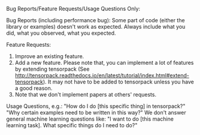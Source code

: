 Bug Reports/Feature Requests/Usage Questions Only:

Bug Reports (including performance bug):
Some part of code (either the library or examples) doesn't work as expected.
Always include what you did, what you observed, what you expected.

Feature Requests:
1. Improve an existing feature.
2. Add a new feature. Please note that, you can implement a lot of features by extending tensorpack
	(See http://tensorpack.readthedocs.io/en/latest/tutorial/index.html#extend-tensorpack).
	It may not have to be added to tensorpack unless you have a good reason.
3. Note that we don't implement papers at others' requests.

Usage Questions, e.g.:
"How do I do [this specific thing] in tensorpack?"
"Why certain examples need to be written in this way?"
We don't answer general machine learning questions like:
"I want to do [this machine learning task]. What specific things do I need to do?"
